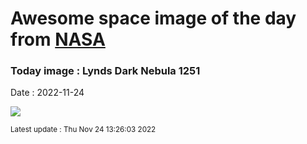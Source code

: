 
# Awesome space image of the day from [NASA](https://api.nasa.gov/)

### Today image : Lynds Dark Nebula 1251
Date : 2022-11-24

![](https://apod.nasa.gov/apod/image/2211/LDN1251v7social1024.png)

<small>Latest update : Thu Nov 24 13:26:03 2022</small>
        